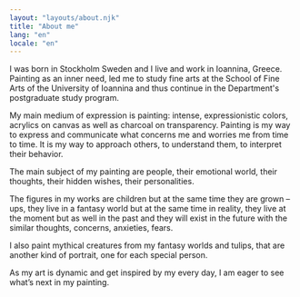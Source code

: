 ```yaml
---
layout: "layouts/about.njk"
title: "About me"
lang: "en"
locale: "en"
---
```


I was born in Stockholm Sweden and I live and work in Ioannina, Greece. Painting as an inner need, led me to study fine arts at the School of Fine Arts of the University of Ioannina and thus continue in the Department's postgraduate study program.

My main medium of expression is painting: intense, expressionistic colors, acrylics on canvas as well as charcoal on transparency. Painting is my way to express and communicate what concerns me and worries me from time to time. It is my way to approach others, to understand them, to interpret their behavior.

The main subject of my painting are people, their emotional world, their thoughts, their hidden wishes, their personalities.

The figures in my works are children but at the same time they are grown – ups, they live in a fantasy world but at the same time in reality, they live at the moment but as well in the past and they will exist in the future with the similar thoughts, concerns, anxieties, fears.

I also paint mythical creatures from my fantasy worlds and tulips, that are another kind of portrait, one for each special person.

As my art is dynamic and get inspired by my every day, I am eager to see what’s next in my painting.

